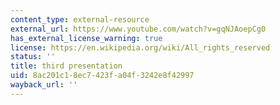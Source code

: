 ```yaml
---
content_type: external-resource
external_url: https://www.youtube.com/watch?v=gqNJAoepCg0
has_external_license_warning: true
license: https://en.wikipedia.org/wiki/All_rights_reserved
status: ''
title: third presentation
uid: 8ac201c1-8ec7-423f-a04f-3242e8f42997
wayback_url: ''
---
```

